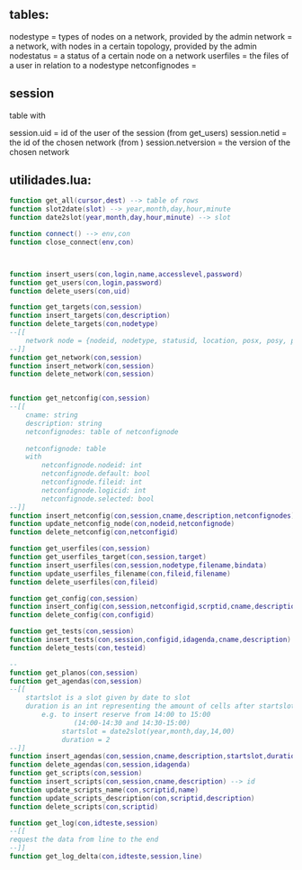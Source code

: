 
tables:
----

nodestype = types of nodes on a network, provided by the admin
network = a network, with nodes in a certain topology, provided by the admin
nodestatus = a status of a certain node on a network
userfiles = the files of a user in relation to a nodestype
netconfignodes =  

session
----

table with

session.uid = id of the user of the session (from get_users)
session.netid = the id of the chosen network (from )
session.netversion = the version of the chosen network

utilidades.lua:
----

```lua
function get_all(cursor,dest) --> table of rows
function slot2date(slot) --> year,month,day,hour,minute
function date2slot(year,month,day,hour,minute) --> slot

function connect() --> env,con 
function close_connect(env,con)



function insert_users(con,login,name,accesslevel,password)
function get_users(con,login,password)
function delete_users(con,uid)

function get_targets(con,session)
function insert_targets(con,description)
function delete_targets(con,nodetype)
--[[
    network node = {nodeid, nodetype, statusid, location, posx, posy, posz}
--]]
function get_network(con,session)
function insert_network(con,session)
function delete_network(con,session)


function get_netconfig(con,session)
--[[
    cname: string
    description: string
    netconfignodes: table of netconfignode
        
    netconfignode: table
    with 
        netconfignode.nodeid: int
        netconfignode.default: bool
        netconfignode.fileid: int
        netconfignode.logicid: int
        netconfignode.selected: bool
--]]
function insert_netconfig(con,session,cname,description,netconfignodes)
function update_netconfig_node(con,nodeid,netconfignode)
function delete_netconfig(con,netconfigid)

function get_userfiles(con,session)
function get_userfiles_target(con,session,target)
function insert_userfiles(con,session,nodetype,filename,bindata)
function update_userfiles_filename(con,fileid,filename)
function delete_userfiles(con,fileid)

function get_config(con,session)
function insert_config(con,session,netconfigid,scrptid,cname,description)
function delete_config(con,configid)

function get_tests(con,session)
function insert_tests(con,session,configid,idagenda,cname,description)
function delete_tests(con,testeid)

--
function get_planos(con,session)
function get_agendas(con,session)
--[[
    startslot is a slot given by date to slot
    duration is an int representing the amount of cells after startslot
        e.g. to insert reserve from 14:00 to 15:00 
                (14:00-14:30 and 14:30-15:00)
             startslot = date2slot(year,month,day,14,00)
             duration = 2
--]]
function insert_agendas(con,session,cname,description,startslot,duration)--
function delete_agendas(con,session,idagenda)
function get_scripts(con,session)
function insert_scripts(con,session,cname,description) --> id
function update_scripts_name(con,scriptid,name)
function update_scripts_description(con,scriptid,description)
function delete_scripts(con,scriptid)

function get_log(con,idteste,session)
--[[
request the data from line to the end
--]]
function get_log_delta(con,idteste,session,line)
```
